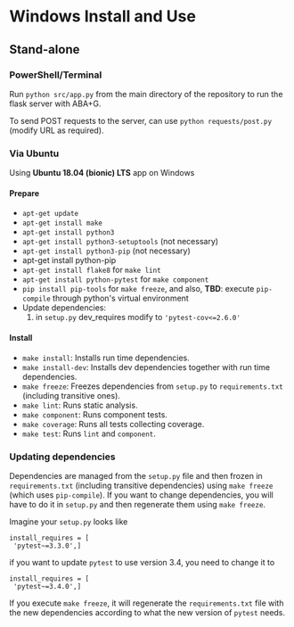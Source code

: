 
# Windows Install and Use
  
## Stand-alone

### PowerShell/Terminal

Run `python src/app.py` from the main directory of the repository to run the flask server with ABA+G. 

To send POST requests to the server, can use `python requests/post.py` (modify URL as required).


### Via Ubuntu

Using **Ubuntu 18.04 (bionic) LTS** app on Windows

#### Prepare

- `apt-get update`
- `apt-get install make`
- `apt-get install python3`
- `apt-get install python3-setuptools` (not necessary)
- `apt-get install python3-pip` (not necessary)
- apt-get install python-pip
- `apt-get install flake8` for `make lint`
- `apt-get install python-pytest` for `make component`
- `pip install pip-tools` for `make freeze`, and also, **TBD**: execute `pip-compile` through python's virtual environment
- Update dependencies:
	1. in `setup.py` dev_requires modify to `'pytest-cov<=2.6.0'`
 
#### Install
  
 - `make install`: Installs run time dependencies.  
 - `make install-dev`: Installs dev dependencies together with run time dependencies.  
 - `make freeze`: Freezes dependencies from `setup.py` to `requirements.txt` (including transitive ones).  
 - `make lint`: Runs static analysis.  
 - `make component`: Runs component tests.  
 - `make coverage`: Runs all tests collecting coverage.  
 - `make test`: Runs `lint` and `component`.  
  
### Updating dependencies  
  
Dependencies are managed from the `setup.py` file and then frozen in `requirements.txt` (including transitive dependencies) using `make freeze` (which uses `pip-compile`). 
If you want to change dependencies, you will have to do it in `setup.py` and then regenerate them using `make freeze`.  
  
Imagine your `setup.py` looks like  
  
```  
install_requires = [  
 'pytest~=3.3.0',]  
```  
  
if you want to update `pytest` to use version 3.4, you need to change it to  
  
```  
install_requires = [  
 'pytest~=3.4.0',]  
```  
  
If you execute `make freeze`, it will regenerate the `requirements.txt` file with the new dependencies according to what the new version of `pytest` needs.  
  


